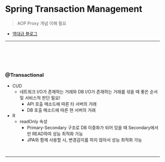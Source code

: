# Spring Transaction Management
> AOP Proxy 개념 이해 필요
* [역대급 블로그](https://narusas.github.io/2019/07/17/Spring-Transaction-Note.html#tldr_too_long_didnt_read)

<hr>
<br>

## 
#### 

<br>

### @Transactional
* CUD
  * 네트워크 I/O가 존재하는 거래와 DB I/O가 존재하는 거래를 섞을 때 좋은 순서 및 서비스적 판단 필요! 
    * API 호출 메소드에 따른 타 서버의 거래
    * DB 호출 메소드에 따른 현 서버의 거래
* R
  * readOnly 속성
    * Primary-Secondary 구조로 DB 이중화가 되어 있을 때 Secondary에서만 READ하여 성능 최적화 가능
    * JPA와 함께 사용할 시, 변경감지를 하지 않아서 성능 최적화 가능

<br>
<hr>
<br>
